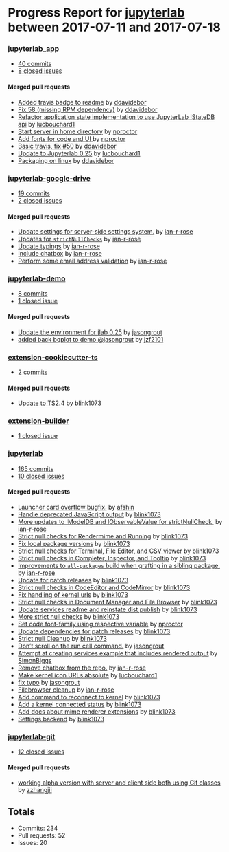# Progress Report for [jupyterlab](https://github.com/jupyterlab) between 2017-07-11 and 2017-07-18

### [jupyterlab_app](https://github.com/jupyterlab/jupyterlab_app)
-  [40 commits](https://github.com/jupyterlab/jupyterlab_app/compare/master@%7B1499756400%7D...master@%7B1500361200%7D)
-  [8 closed issues](https://github.com/jupyterlab/jupyterlab_app/issues?utf8=%E2%9C%93&q=is%3Aissue%20closed%3A2017-07-11..2017-07-18)

#### Merged pull requests
- [Added travis badge to readme](https://github.com/jupyterlab/jupyterlab_app/pull/65) by [ddavidebor](https://github.com/ddavidebor)
- [Fix 58 (missing RPM dependency)](https://github.com/jupyterlab/jupyterlab_app/pull/64) by [ddavidebor](https://github.com/ddavidebor)
- [Refactor application state implementation to use JupyterLab IStateDB api](https://github.com/jupyterlab/jupyterlab_app/pull/61) by [lucbouchard1](https://github.com/lucbouchard1)
- [Start server in home directory](https://github.com/jupyterlab/jupyterlab_app/pull/60) by [nproctor](https://github.com/nproctor)
- [Add fonts for code and UI ](https://github.com/jupyterlab/jupyterlab_app/pull/59) by [nproctor](https://github.com/nproctor)
- [Basic travis, fix #50](https://github.com/jupyterlab/jupyterlab_app/pull/57) by [ddavidebor](https://github.com/ddavidebor)
- [Update to Jupyterlab 0.25](https://github.com/jupyterlab/jupyterlab_app/pull/56) by [lucbouchard1](https://github.com/lucbouchard1)
- [Packaging on linux](https://github.com/jupyterlab/jupyterlab_app/pull/46) by [ddavidebor](https://github.com/ddavidebor)

### [jupyterlab-google-drive](https://github.com/jupyterlab/jupyterlab-google-drive)
-  [19 commits](https://github.com/jupyterlab/jupyterlab-google-drive/compare/master@%7B1499756400%7D...master@%7B1500361200%7D)
-  [2 closed issues](https://github.com/jupyterlab/jupyterlab-google-drive/issues?utf8=%E2%9C%93&q=is%3Aissue%20closed%3A2017-07-11..2017-07-18)

#### Merged pull requests
- [Update settings for server-side settings system.](https://github.com/jupyterlab/jupyterlab-google-drive/pull/34) by [ian-r-rose](https://github.com/ian-r-rose)
- [Updates for `strictNullChecks`](https://github.com/jupyterlab/jupyterlab-google-drive/pull/33) by [ian-r-rose](https://github.com/ian-r-rose)
- [Update typings](https://github.com/jupyterlab/jupyterlab-google-drive/pull/32) by [ian-r-rose](https://github.com/ian-r-rose)
- [Include chatbox](https://github.com/jupyterlab/jupyterlab-google-drive/pull/31) by [ian-r-rose](https://github.com/ian-r-rose)
- [Perform some email address validation](https://github.com/jupyterlab/jupyterlab-google-drive/pull/30) by [ian-r-rose](https://github.com/ian-r-rose)

### [jupyterlab-demo](https://github.com/jupyterlab/jupyterlab-demo)
-  [8 commits](https://github.com/jupyterlab/jupyterlab-demo/compare/master@%7B1499756400%7D...master@%7B1500361200%7D)
-  [1 closed issue](https://github.com/jupyterlab/jupyterlab-demo/issues?utf8=%E2%9C%93&q=is%3Aissue%20closed%3A2017-07-11..2017-07-18)

#### Merged pull requests
- [Update the environment for jlab 0.25](https://github.com/jupyterlab/jupyterlab-demo/pull/20) by [jasongrout](https://github.com/jasongrout)
- [added back bqplot to demo @jasongrout](https://github.com/jupyterlab/jupyterlab-demo/pull/17) by [jzf2101](https://github.com/jzf2101)

### [extension-cookiecutter-ts](https://github.com/jupyterlab/extension-cookiecutter-ts)
-  [2 commits](https://github.com/jupyterlab/extension-cookiecutter-ts/compare/master@%7B1499756400%7D...master@%7B1500361200%7D)

#### Merged pull requests
- [Update to TS2.4](https://github.com/jupyterlab/extension-cookiecutter-ts/pull/19) by [blink1073](https://github.com/blink1073)

### [extension-builder](https://github.com/jupyterlab/extension-builder)
-  [1 closed issue](https://github.com/jupyterlab/extension-builder/issues?utf8=%E2%9C%93&q=is%3Aissue%20closed%3A2017-07-11..2017-07-18)

### [jupyterlab](https://github.com/jupyterlab/jupyterlab)
-  [165 commits](https://github.com/jupyterlab/jupyterlab/compare/master@%7B1499756400%7D...master@%7B1500361200%7D)
-  [10 closed issues](https://github.com/jupyterlab/jupyterlab/issues?utf8=%E2%9C%93&q=is%3Aissue%20closed%3A2017-07-11..2017-07-18)

#### Merged pull requests
- [Launcher card overflow bugfix.](https://github.com/jupyterlab/jupyterlab/pull/2696) by [afshin](https://github.com/afshin)
- [Handle deprecated JavaScript output](https://github.com/jupyterlab/jupyterlab/pull/2690) by [blink1073](https://github.com/blink1073)
- [More updates to IModelDB and IObservableValue for strictNullCheck.](https://github.com/jupyterlab/jupyterlab/pull/2688) by [ian-r-rose](https://github.com/ian-r-rose)
- [Strict null checks for Rendermime and Running](https://github.com/jupyterlab/jupyterlab/pull/2687) by [blink1073](https://github.com/blink1073)
- [Fix local package versions](https://github.com/jupyterlab/jupyterlab/pull/2686) by [blink1073](https://github.com/blink1073)
- [Strict null checks for Terminal, File Editor, and CSV viewer](https://github.com/jupyterlab/jupyterlab/pull/2684) by [blink1073](https://github.com/blink1073)
- [Strict null checks in Completer, Inspector, and Tooltip](https://github.com/jupyterlab/jupyterlab/pull/2683) by [blink1073](https://github.com/blink1073)
- [Improvements to `all-packages` build when grafting in a sibling package.](https://github.com/jupyterlab/jupyterlab/pull/2680) by [ian-r-rose](https://github.com/ian-r-rose)
- [Update for patch releases](https://github.com/jupyterlab/jupyterlab/pull/2679) by [blink1073](https://github.com/blink1073)
- [Strict null checks in CodeEditor and CodeMirror](https://github.com/jupyterlab/jupyterlab/pull/2678) by [blink1073](https://github.com/blink1073)
- [Fix handling of kernel urls](https://github.com/jupyterlab/jupyterlab/pull/2677) by [blink1073](https://github.com/blink1073)
- [Strict null checks in Document Manager and File Browser](https://github.com/jupyterlab/jupyterlab/pull/2675) by [blink1073](https://github.com/blink1073)
- [Update services readme and reinstate dist publish](https://github.com/jupyterlab/jupyterlab/pull/2674) by [blink1073](https://github.com/blink1073)
- [More strict null checks](https://github.com/jupyterlab/jupyterlab/pull/2673) by [blink1073](https://github.com/blink1073)
- [Set code font-family using respective variable](https://github.com/jupyterlab/jupyterlab/pull/2672) by [nproctor](https://github.com/nproctor)
- [Update dependencies for patch releases](https://github.com/jupyterlab/jupyterlab/pull/2671) by [blink1073](https://github.com/blink1073)
- [Strict null Cleanup](https://github.com/jupyterlab/jupyterlab/pull/2670) by [blink1073](https://github.com/blink1073)
- [Don’t scroll on the run cell command.](https://github.com/jupyterlab/jupyterlab/pull/2668) by [jasongrout](https://github.com/jasongrout)
- [Attempt at creating services example that includes rendered output](https://github.com/jupyterlab/jupyterlab/pull/2667) by [SimonBiggs](https://github.com/SimonBiggs)
- [Remove chatbox from the repo.](https://github.com/jupyterlab/jupyterlab/pull/2665) by [ian-r-rose](https://github.com/ian-r-rose)
- [Make kernel icon URLs absolute](https://github.com/jupyterlab/jupyterlab/pull/2664) by [lucbouchard1](https://github.com/lucbouchard1)
- [fix typo](https://github.com/jupyterlab/jupyterlab/pull/2662) by [jasongrout](https://github.com/jasongrout)
- [Filebrowser cleanup](https://github.com/jupyterlab/jupyterlab/pull/2658) by [ian-r-rose](https://github.com/ian-r-rose)
- [Add command to reconnect to kernel](https://github.com/jupyterlab/jupyterlab/pull/2654) by [blink1073](https://github.com/blink1073)
- [Add a kernel connected status](https://github.com/jupyterlab/jupyterlab/pull/2653) by [blink1073](https://github.com/blink1073)
- [Add docs about mime renderer extensions](https://github.com/jupyterlab/jupyterlab/pull/2631) by [blink1073](https://github.com/blink1073)
- [Settings backend](https://github.com/jupyterlab/jupyterlab/pull/2585) by [blink1073](https://github.com/blink1073)

### [jupyterlab-git](https://github.com/jupyterlab/jupyterlab-git)
-  [12 closed issues](https://github.com/jupyterlab/jupyterlab-git/issues?utf8=%E2%9C%93&q=is%3Aissue%20closed%3A2017-07-11..2017-07-18)

#### Merged pull requests
- [working alpha version with server and client side both using Git classes](https://github.com/jupyterlab/jupyterlab-git/pull/56) by [zzhangjii](https://github.com/zzhangjii)

## Totals
- Commits: 234
- Pull requests: 52
- Issues: 20
